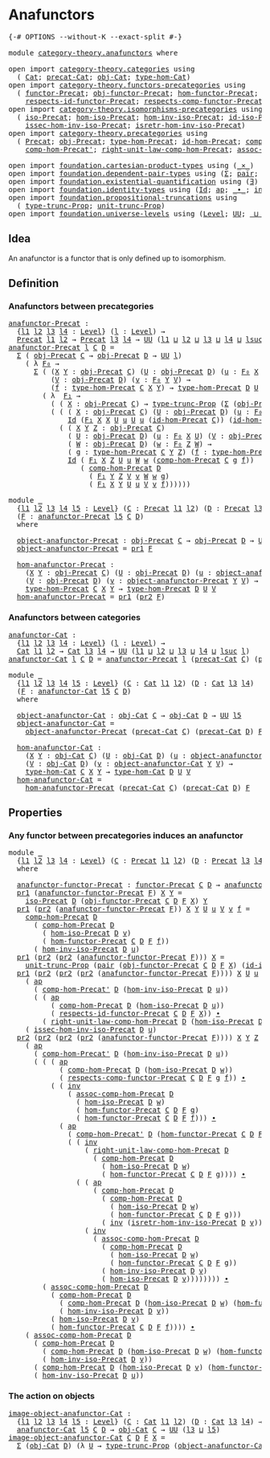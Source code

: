 # Anafunctors

<pre class="Agda"><a id="24" class="Symbol">{-#</a> <a id="28" class="Keyword">OPTIONS</a> <a id="36" class="Pragma">--without-K</a> <a id="48" class="Pragma">--exact-split</a> <a id="62" class="Symbol">#-}</a>

<a id="67" class="Keyword">module</a> <a id="74" href="category-theory.anafunctors.html" class="Module">category-theory.anafunctors</a> <a id="102" class="Keyword">where</a>

<a id="109" class="Keyword">open</a> <a id="114" class="Keyword">import</a> <a id="121" href="category-theory.categories.html" class="Module">category-theory.categories</a> <a id="148" class="Keyword">using</a>
  <a id="156" class="Symbol">(</a> <a id="158" href="category-theory.categories.html#2099" class="Function">Cat</a><a id="161" class="Symbol">;</a> <a id="163" href="category-theory.categories.html#2249" class="Function">precat-Cat</a><a id="173" class="Symbol">;</a> <a id="175" href="category-theory.categories.html#2299" class="Function">obj-Cat</a><a id="182" class="Symbol">;</a> <a id="184" href="category-theory.categories.html#2429" class="Function">type-hom-Cat</a><a id="196" class="Symbol">)</a>
<a id="198" class="Keyword">open</a> <a id="203" class="Keyword">import</a> <a id="210" href="category-theory.functors-precategories.html" class="Module">category-theory.functors-precategories</a> <a id="249" class="Keyword">using</a>
  <a id="257" class="Symbol">(</a> <a id="259" href="category-theory.functors-precategories.html#1046" class="Function">functor-Precat</a><a id="273" class="Symbol">;</a> <a id="275" href="category-theory.functors-precategories.html#1611" class="Function">obj-functor-Precat</a><a id="293" class="Symbol">;</a> <a id="295" href="category-theory.functors-precategories.html#1707" class="Function">hom-functor-Precat</a><a id="313" class="Symbol">;</a>
    <a id="319" href="category-theory.functors-precategories.html#2258" class="Function">respects-id-functor-Precat</a><a id="345" class="Symbol">;</a> <a id="347" href="category-theory.functors-precategories.html#1928" class="Function">respects-comp-functor-Precat</a><a id="375" class="Symbol">)</a>
<a id="377" class="Keyword">open</a> <a id="382" class="Keyword">import</a> <a id="389" href="category-theory.isomorphisms-precategories.html" class="Module">category-theory.isomorphisms-precategories</a> <a id="432" class="Keyword">using</a>
  <a id="440" class="Symbol">(</a> <a id="442" href="category-theory.isomorphisms-precategories.html#3057" class="Function">iso-Precat</a><a id="452" class="Symbol">;</a> <a id="454" href="category-theory.isomorphisms-precategories.html#3165" class="Function">hom-iso-Precat</a><a id="468" class="Symbol">;</a> <a id="470" href="category-theory.isomorphisms-precategories.html#3518" class="Function">hom-inv-iso-Precat</a><a id="488" class="Symbol">;</a> <a id="490" href="category-theory.isomorphisms-precategories.html#4737" class="Function">id-iso-Precat</a><a id="503" class="Symbol">;</a>
    <a id="509" href="category-theory.isomorphisms-precategories.html#3663" class="Function">issec-hom-inv-iso-Precat</a><a id="533" class="Symbol">;</a> <a id="535" href="category-theory.isomorphisms-precategories.html#3904" class="Function">isretr-hom-inv-iso-Precat</a><a id="560" class="Symbol">)</a>
<a id="562" class="Keyword">open</a> <a id="567" class="Keyword">import</a> <a id="574" href="category-theory.precategories.html" class="Module">category-theory.precategories</a> <a id="604" class="Keyword">using</a>
  <a id="612" class="Symbol">(</a> <a id="614" href="category-theory.precategories.html#2242" class="Function">Precat</a><a id="620" class="Symbol">;</a> <a id="622" href="category-theory.precategories.html#2555" class="Function">obj-Precat</a><a id="632" class="Symbol">;</a> <a id="634" href="category-theory.precategories.html#2674" class="Function">type-hom-Precat</a><a id="649" class="Symbol">;</a> <a id="651" href="category-theory.precategories.html#3833" class="Function">id-hom-Precat</a><a id="664" class="Symbol">;</a> <a id="666" href="category-theory.precategories.html#3056" class="Function">comp-hom-Precat</a><a id="681" class="Symbol">;</a>
    <a id="687" href="category-theory.precategories.html#3223" class="Function">comp-hom-Precat&#39;</a><a id="703" class="Symbol">;</a> <a id="705" href="category-theory.precategories.html#4126" class="Function">right-unit-law-comp-hom-Precat</a><a id="735" class="Symbol">;</a> <a id="737" href="category-theory.precategories.html#3381" class="Function">assoc-comp-hom-Precat</a><a id="758" class="Symbol">)</a>

<a id="761" class="Keyword">open</a> <a id="766" class="Keyword">import</a> <a id="773" href="foundation.cartesian-product-types.html" class="Module">foundation.cartesian-product-types</a> <a id="808" class="Keyword">using</a> <a id="814" class="Symbol">(</a><a id="815" href="foundation-core.cartesian-product-types.html#577" class="Function Operator">_×_</a><a id="818" class="Symbol">)</a>
<a id="820" class="Keyword">open</a> <a id="825" class="Keyword">import</a> <a id="832" href="foundation.dependent-pair-types.html" class="Module">foundation.dependent-pair-types</a> <a id="864" class="Keyword">using</a> <a id="870" class="Symbol">(</a><a id="871" href="foundation-core.dependent-pair-types.html#502" class="Record">Σ</a><a id="872" class="Symbol">;</a> <a id="874" href="foundation-core.dependent-pair-types.html#575" class="InductiveConstructor">pair</a><a id="878" class="Symbol">;</a> <a id="880" href="foundation-core.dependent-pair-types.html#592" class="Field">pr1</a><a id="883" class="Symbol">;</a> <a id="885" href="foundation-core.dependent-pair-types.html#604" class="Field">pr2</a><a id="888" class="Symbol">)</a>
<a id="890" class="Keyword">open</a> <a id="895" class="Keyword">import</a> <a id="902" href="foundation.existential-quantification.html" class="Module">foundation.existential-quantification</a> <a id="940" class="Keyword">using</a> <a id="946" class="Symbol">(</a><a id="947" href="foundation.existential-quantification.html#1759" class="Function">∃</a><a id="948" class="Symbol">)</a>
<a id="950" class="Keyword">open</a> <a id="955" class="Keyword">import</a> <a id="962" href="foundation.identity-types.html" class="Module">foundation.identity-types</a> <a id="988" class="Keyword">using</a> <a id="994" class="Symbol">(</a><a id="995" href="foundation-core.identity-types.html#641" class="Datatype">Id</a><a id="997" class="Symbol">;</a> <a id="999" href="foundation-core.identity-types.html#2853" class="Function">ap</a><a id="1001" class="Symbol">;</a> <a id="1003" href="foundation-core.identity-types.html#1239" class="Function Operator">_∙_</a><a id="1006" class="Symbol">;</a> <a id="1008" href="foundation-core.identity-types.html#1552" class="Function">inv</a><a id="1011" class="Symbol">)</a>
<a id="1013" class="Keyword">open</a> <a id="1018" class="Keyword">import</a> <a id="1025" href="foundation.propositional-truncations.html" class="Module">foundation.propositional-truncations</a> <a id="1062" class="Keyword">using</a>
  <a id="1070" class="Symbol">(</a> <a id="1072" href="foundation.propositional-truncations.html#2012" class="Function">type-trunc-Prop</a><a id="1087" class="Symbol">;</a> <a id="1089" href="foundation.propositional-truncations.html#2096" class="Function">unit-trunc-Prop</a><a id="1104" class="Symbol">)</a>
<a id="1106" class="Keyword">open</a> <a id="1111" class="Keyword">import</a> <a id="1118" href="foundation.universe-levels.html" class="Module">foundation.universe-levels</a> <a id="1145" class="Keyword">using</a> <a id="1151" class="Symbol">(</a><a id="1152" href="Agda.Primitive.html#597" class="Postulate">Level</a><a id="1157" class="Symbol">;</a> <a id="1159" href="foundation-core.universe-levels.html#222" class="Primitive">UU</a><a id="1161" class="Symbol">;</a> <a id="1163" href="Agda.Primitive.html#810" class="Primitive Operator">_⊔_</a><a id="1166" class="Symbol">;</a> <a id="1168" href="Agda.Primitive.html#780" class="Primitive">lsuc</a><a id="1172" class="Symbol">)</a>
</pre>
## Idea

An anafunctor is a functor that is only defined up to isomorphism.

## Definition

### Anafunctors between precategories

<pre class="Agda"><a id="anafunctor-Precat"></a><a id="1318" href="category-theory.anafunctors.html#1318" class="Function">anafunctor-Precat</a> <a id="1336" class="Symbol">:</a>
  <a id="1340" class="Symbol">{</a><a id="1341" href="category-theory.anafunctors.html#1341" class="Bound">l1</a> <a id="1344" href="category-theory.anafunctors.html#1344" class="Bound">l2</a> <a id="1347" href="category-theory.anafunctors.html#1347" class="Bound">l3</a> <a id="1350" href="category-theory.anafunctors.html#1350" class="Bound">l4</a> <a id="1353" class="Symbol">:</a> <a id="1355" href="Agda.Primitive.html#597" class="Postulate">Level</a><a id="1360" class="Symbol">}</a> <a id="1362" class="Symbol">(</a><a id="1363" href="category-theory.anafunctors.html#1363" class="Bound">l</a> <a id="1365" class="Symbol">:</a> <a id="1367" href="Agda.Primitive.html#597" class="Postulate">Level</a><a id="1372" class="Symbol">)</a> <a id="1374" class="Symbol">→</a>
  <a id="1378" href="category-theory.precategories.html#2242" class="Function">Precat</a> <a id="1385" href="category-theory.anafunctors.html#1341" class="Bound">l1</a> <a id="1388" href="category-theory.anafunctors.html#1344" class="Bound">l2</a> <a id="1391" class="Symbol">→</a> <a id="1393" href="category-theory.precategories.html#2242" class="Function">Precat</a> <a id="1400" href="category-theory.anafunctors.html#1347" class="Bound">l3</a> <a id="1403" href="category-theory.anafunctors.html#1350" class="Bound">l4</a> <a id="1406" class="Symbol">→</a> <a id="1408" href="foundation-core.universe-levels.html#222" class="Primitive">UU</a> <a id="1411" class="Symbol">(</a><a id="1412" href="category-theory.anafunctors.html#1341" class="Bound">l1</a> <a id="1415" href="Agda.Primitive.html#810" class="Primitive Operator">⊔</a> <a id="1417" href="category-theory.anafunctors.html#1344" class="Bound">l2</a> <a id="1420" href="Agda.Primitive.html#810" class="Primitive Operator">⊔</a> <a id="1422" href="category-theory.anafunctors.html#1347" class="Bound">l3</a> <a id="1425" href="Agda.Primitive.html#810" class="Primitive Operator">⊔</a> <a id="1427" href="category-theory.anafunctors.html#1350" class="Bound">l4</a> <a id="1430" href="Agda.Primitive.html#810" class="Primitive Operator">⊔</a> <a id="1432" href="Agda.Primitive.html#780" class="Primitive">lsuc</a> <a id="1437" href="category-theory.anafunctors.html#1363" class="Bound">l</a><a id="1438" class="Symbol">)</a>
<a id="1440" href="category-theory.anafunctors.html#1318" class="Function">anafunctor-Precat</a> <a id="1458" href="category-theory.anafunctors.html#1458" class="Bound">l</a> <a id="1460" href="category-theory.anafunctors.html#1460" class="Bound">C</a> <a id="1462" href="category-theory.anafunctors.html#1462" class="Bound">D</a> <a id="1464" class="Symbol">=</a>
  <a id="1468" href="foundation-core.dependent-pair-types.html#502" class="Record">Σ</a> <a id="1470" class="Symbol">(</a> <a id="1472" href="category-theory.precategories.html#2555" class="Function">obj-Precat</a> <a id="1483" href="category-theory.anafunctors.html#1460" class="Bound">C</a> <a id="1485" class="Symbol">→</a> <a id="1487" href="category-theory.precategories.html#2555" class="Function">obj-Precat</a> <a id="1498" href="category-theory.anafunctors.html#1462" class="Bound">D</a> <a id="1500" class="Symbol">→</a> <a id="1502" href="foundation-core.universe-levels.html#222" class="Primitive">UU</a> <a id="1505" href="category-theory.anafunctors.html#1458" class="Bound">l</a><a id="1506" class="Symbol">)</a>
    <a id="1512" class="Symbol">(</a> <a id="1514" class="Symbol">λ</a> <a id="1516" href="category-theory.anafunctors.html#1516" class="Bound">F₀</a> <a id="1519" class="Symbol">→</a>
      <a id="1527" href="foundation-core.dependent-pair-types.html#502" class="Record">Σ</a> <a id="1529" class="Symbol">(</a> <a id="1531" class="Symbol">(</a><a id="1532" href="category-theory.anafunctors.html#1532" class="Bound">X</a> <a id="1534" href="category-theory.anafunctors.html#1534" class="Bound">Y</a> <a id="1536" class="Symbol">:</a> <a id="1538" href="category-theory.precategories.html#2555" class="Function">obj-Precat</a> <a id="1549" href="category-theory.anafunctors.html#1460" class="Bound">C</a><a id="1550" class="Symbol">)</a> <a id="1552" class="Symbol">(</a><a id="1553" href="category-theory.anafunctors.html#1553" class="Bound">U</a> <a id="1555" class="Symbol">:</a> <a id="1557" href="category-theory.precategories.html#2555" class="Function">obj-Precat</a> <a id="1568" href="category-theory.anafunctors.html#1462" class="Bound">D</a><a id="1569" class="Symbol">)</a> <a id="1571" class="Symbol">(</a><a id="1572" href="category-theory.anafunctors.html#1572" class="Bound">u</a> <a id="1574" class="Symbol">:</a> <a id="1576" href="category-theory.anafunctors.html#1516" class="Bound">F₀</a> <a id="1579" href="category-theory.anafunctors.html#1532" class="Bound">X</a> <a id="1581" href="category-theory.anafunctors.html#1553" class="Bound">U</a><a id="1582" class="Symbol">)</a> <a id="1584" class="Symbol">→</a>
          <a id="1596" class="Symbol">(</a><a id="1597" href="category-theory.anafunctors.html#1597" class="Bound">V</a> <a id="1599" class="Symbol">:</a> <a id="1601" href="category-theory.precategories.html#2555" class="Function">obj-Precat</a> <a id="1612" href="category-theory.anafunctors.html#1462" class="Bound">D</a><a id="1613" class="Symbol">)</a> <a id="1615" class="Symbol">(</a><a id="1616" href="category-theory.anafunctors.html#1616" class="Bound">v</a> <a id="1618" class="Symbol">:</a> <a id="1620" href="category-theory.anafunctors.html#1516" class="Bound">F₀</a> <a id="1623" href="category-theory.anafunctors.html#1534" class="Bound">Y</a> <a id="1625" href="category-theory.anafunctors.html#1597" class="Bound">V</a><a id="1626" class="Symbol">)</a> <a id="1628" class="Symbol">→</a>
          <a id="1640" class="Symbol">(</a><a id="1641" href="category-theory.anafunctors.html#1641" class="Bound">f</a> <a id="1643" class="Symbol">:</a> <a id="1645" href="category-theory.precategories.html#2674" class="Function">type-hom-Precat</a> <a id="1661" href="category-theory.anafunctors.html#1460" class="Bound">C</a> <a id="1663" href="category-theory.anafunctors.html#1532" class="Bound">X</a> <a id="1665" href="category-theory.anafunctors.html#1534" class="Bound">Y</a><a id="1666" class="Symbol">)</a> <a id="1668" class="Symbol">→</a> <a id="1670" href="category-theory.precategories.html#2674" class="Function">type-hom-Precat</a> <a id="1686" href="category-theory.anafunctors.html#1462" class="Bound">D</a> <a id="1688" href="category-theory.anafunctors.html#1553" class="Bound">U</a> <a id="1690" href="category-theory.anafunctors.html#1597" class="Bound">V</a><a id="1691" class="Symbol">)</a>
        <a id="1701" class="Symbol">(</a> <a id="1703" class="Symbol">λ</a>  <a id="1706" href="category-theory.anafunctors.html#1706" class="Bound">F₁</a> <a id="1709" class="Symbol">→</a>
          <a id="1721" class="Symbol">(</a> <a id="1723" class="Symbol">(</a> <a id="1725" href="category-theory.anafunctors.html#1725" class="Bound">X</a> <a id="1727" class="Symbol">:</a> <a id="1729" href="category-theory.precategories.html#2555" class="Function">obj-Precat</a> <a id="1740" href="category-theory.anafunctors.html#1460" class="Bound">C</a><a id="1741" class="Symbol">)</a> <a id="1743" class="Symbol">→</a> <a id="1745" href="foundation.propositional-truncations.html#2012" class="Function">type-trunc-Prop</a> <a id="1761" class="Symbol">(</a><a id="1762" href="foundation-core.dependent-pair-types.html#502" class="Record">Σ</a> <a id="1764" class="Symbol">(</a><a id="1765" href="category-theory.precategories.html#2555" class="Function">obj-Precat</a> <a id="1776" href="category-theory.anafunctors.html#1462" class="Bound">D</a><a id="1777" class="Symbol">)</a> <a id="1779" class="Symbol">(</a><a id="1780" href="category-theory.anafunctors.html#1516" class="Bound">F₀</a> <a id="1783" href="category-theory.anafunctors.html#1725" class="Bound">X</a><a id="1784" class="Symbol">)))</a> <a id="1788" href="foundation-core.cartesian-product-types.html#577" class="Function Operator">×</a>
          <a id="1800" class="Symbol">(</a> <a id="1802" class="Symbol">(</a> <a id="1804" class="Symbol">(</a> <a id="1806" href="category-theory.anafunctors.html#1806" class="Bound">X</a> <a id="1808" class="Symbol">:</a> <a id="1810" href="category-theory.precategories.html#2555" class="Function">obj-Precat</a> <a id="1821" href="category-theory.anafunctors.html#1460" class="Bound">C</a><a id="1822" class="Symbol">)</a> <a id="1824" class="Symbol">(</a><a id="1825" href="category-theory.anafunctors.html#1825" class="Bound">U</a> <a id="1827" class="Symbol">:</a> <a id="1829" href="category-theory.precategories.html#2555" class="Function">obj-Precat</a> <a id="1840" href="category-theory.anafunctors.html#1462" class="Bound">D</a><a id="1841" class="Symbol">)</a> <a id="1843" class="Symbol">(</a><a id="1844" href="category-theory.anafunctors.html#1844" class="Bound">u</a> <a id="1846" class="Symbol">:</a> <a id="1848" href="category-theory.anafunctors.html#1516" class="Bound">F₀</a> <a id="1851" href="category-theory.anafunctors.html#1806" class="Bound">X</a> <a id="1853" href="category-theory.anafunctors.html#1825" class="Bound">U</a><a id="1854" class="Symbol">)</a> <a id="1856" class="Symbol">→</a>
              <a id="1872" href="foundation-core.identity-types.html#641" class="Datatype">Id</a> <a id="1875" class="Symbol">(</a><a id="1876" href="category-theory.anafunctors.html#1706" class="Bound">F₁</a> <a id="1879" href="category-theory.anafunctors.html#1806" class="Bound">X</a> <a id="1881" href="category-theory.anafunctors.html#1806" class="Bound">X</a> <a id="1883" href="category-theory.anafunctors.html#1825" class="Bound">U</a> <a id="1885" href="category-theory.anafunctors.html#1844" class="Bound">u</a> <a id="1887" href="category-theory.anafunctors.html#1825" class="Bound">U</a> <a id="1889" href="category-theory.anafunctors.html#1844" class="Bound">u</a> <a id="1891" class="Symbol">(</a><a id="1892" href="category-theory.precategories.html#3833" class="Function">id-hom-Precat</a> <a id="1906" href="category-theory.anafunctors.html#1460" class="Bound">C</a><a id="1907" class="Symbol">))</a> <a id="1910" class="Symbol">(</a><a id="1911" href="category-theory.precategories.html#3833" class="Function">id-hom-Precat</a> <a id="1925" href="category-theory.anafunctors.html#1462" class="Bound">D</a><a id="1926" class="Symbol">))</a> <a id="1929" href="foundation-core.cartesian-product-types.html#577" class="Function Operator">×</a>
            <a id="1943" class="Symbol">(</a> <a id="1945" class="Symbol">(</a> <a id="1947" href="category-theory.anafunctors.html#1947" class="Bound">X</a> <a id="1949" href="category-theory.anafunctors.html#1949" class="Bound">Y</a> <a id="1951" href="category-theory.anafunctors.html#1951" class="Bound">Z</a> <a id="1953" class="Symbol">:</a> <a id="1955" href="category-theory.precategories.html#2555" class="Function">obj-Precat</a> <a id="1966" href="category-theory.anafunctors.html#1460" class="Bound">C</a><a id="1967" class="Symbol">)</a>
              <a id="1983" class="Symbol">(</a> <a id="1985" href="category-theory.anafunctors.html#1985" class="Bound">U</a> <a id="1987" class="Symbol">:</a> <a id="1989" href="category-theory.precategories.html#2555" class="Function">obj-Precat</a> <a id="2000" href="category-theory.anafunctors.html#1462" class="Bound">D</a><a id="2001" class="Symbol">)</a> <a id="2003" class="Symbol">(</a><a id="2004" href="category-theory.anafunctors.html#2004" class="Bound">u</a> <a id="2006" class="Symbol">:</a> <a id="2008" href="category-theory.anafunctors.html#1516" class="Bound">F₀</a> <a id="2011" href="category-theory.anafunctors.html#1947" class="Bound">X</a> <a id="2013" href="category-theory.anafunctors.html#1985" class="Bound">U</a><a id="2014" class="Symbol">)</a> <a id="2016" class="Symbol">(</a><a id="2017" href="category-theory.anafunctors.html#2017" class="Bound">V</a> <a id="2019" class="Symbol">:</a> <a id="2021" href="category-theory.precategories.html#2555" class="Function">obj-Precat</a> <a id="2032" href="category-theory.anafunctors.html#1462" class="Bound">D</a><a id="2033" class="Symbol">)</a> <a id="2035" class="Symbol">(</a><a id="2036" href="category-theory.anafunctors.html#2036" class="Bound">v</a> <a id="2038" class="Symbol">:</a> <a id="2040" href="category-theory.anafunctors.html#1516" class="Bound">F₀</a> <a id="2043" href="category-theory.anafunctors.html#1949" class="Bound">Y</a> <a id="2045" href="category-theory.anafunctors.html#2017" class="Bound">V</a><a id="2046" class="Symbol">)</a>
              <a id="2062" class="Symbol">(</a> <a id="2064" href="category-theory.anafunctors.html#2064" class="Bound">W</a> <a id="2066" class="Symbol">:</a> <a id="2068" href="category-theory.precategories.html#2555" class="Function">obj-Precat</a> <a id="2079" href="category-theory.anafunctors.html#1462" class="Bound">D</a><a id="2080" class="Symbol">)</a> <a id="2082" class="Symbol">(</a><a id="2083" href="category-theory.anafunctors.html#2083" class="Bound">w</a> <a id="2085" class="Symbol">:</a> <a id="2087" href="category-theory.anafunctors.html#1516" class="Bound">F₀</a> <a id="2090" href="category-theory.anafunctors.html#1951" class="Bound">Z</a> <a id="2092" href="category-theory.anafunctors.html#2064" class="Bound">W</a><a id="2093" class="Symbol">)</a> <a id="2095" class="Symbol">→</a>
              <a id="2111" class="Symbol">(</a> <a id="2113" href="category-theory.anafunctors.html#2113" class="Bound">g</a> <a id="2115" class="Symbol">:</a> <a id="2117" href="category-theory.precategories.html#2674" class="Function">type-hom-Precat</a> <a id="2133" href="category-theory.anafunctors.html#1460" class="Bound">C</a> <a id="2135" href="category-theory.anafunctors.html#1949" class="Bound">Y</a> <a id="2137" href="category-theory.anafunctors.html#1951" class="Bound">Z</a><a id="2138" class="Symbol">)</a> <a id="2140" class="Symbol">(</a><a id="2141" href="category-theory.anafunctors.html#2141" class="Bound">f</a> <a id="2143" class="Symbol">:</a> <a id="2145" href="category-theory.precategories.html#2674" class="Function">type-hom-Precat</a> <a id="2161" href="category-theory.anafunctors.html#1460" class="Bound">C</a> <a id="2163" href="category-theory.anafunctors.html#1947" class="Bound">X</a> <a id="2165" href="category-theory.anafunctors.html#1949" class="Bound">Y</a><a id="2166" class="Symbol">)</a> <a id="2168" class="Symbol">→</a>
              <a id="2184" href="foundation-core.identity-types.html#641" class="Datatype">Id</a> <a id="2187" class="Symbol">(</a> <a id="2189" href="category-theory.anafunctors.html#1706" class="Bound">F₁</a> <a id="2192" href="category-theory.anafunctors.html#1947" class="Bound">X</a> <a id="2194" href="category-theory.anafunctors.html#1951" class="Bound">Z</a> <a id="2196" href="category-theory.anafunctors.html#1985" class="Bound">U</a> <a id="2198" href="category-theory.anafunctors.html#2004" class="Bound">u</a> <a id="2200" href="category-theory.anafunctors.html#2064" class="Bound">W</a> <a id="2202" href="category-theory.anafunctors.html#2083" class="Bound">w</a> <a id="2204" class="Symbol">(</a><a id="2205" href="category-theory.precategories.html#3056" class="Function">comp-hom-Precat</a> <a id="2221" href="category-theory.anafunctors.html#1460" class="Bound">C</a> <a id="2223" href="category-theory.anafunctors.html#2113" class="Bound">g</a> <a id="2225" href="category-theory.anafunctors.html#2141" class="Bound">f</a><a id="2226" class="Symbol">))</a>
                 <a id="2246" class="Symbol">(</a> <a id="2248" href="category-theory.precategories.html#3056" class="Function">comp-hom-Precat</a> <a id="2264" href="category-theory.anafunctors.html#1462" class="Bound">D</a>
                   <a id="2285" class="Symbol">(</a> <a id="2287" href="category-theory.anafunctors.html#1706" class="Bound">F₁</a> <a id="2290" href="category-theory.anafunctors.html#1949" class="Bound">Y</a> <a id="2292" href="category-theory.anafunctors.html#1951" class="Bound">Z</a> <a id="2294" href="category-theory.anafunctors.html#2017" class="Bound">V</a> <a id="2296" href="category-theory.anafunctors.html#2036" class="Bound">v</a> <a id="2298" href="category-theory.anafunctors.html#2064" class="Bound">W</a> <a id="2300" href="category-theory.anafunctors.html#2083" class="Bound">w</a> <a id="2302" href="category-theory.anafunctors.html#2113" class="Bound">g</a><a id="2303" class="Symbol">)</a>
                   <a id="2324" class="Symbol">(</a> <a id="2326" href="category-theory.anafunctors.html#1706" class="Bound">F₁</a> <a id="2329" href="category-theory.anafunctors.html#1947" class="Bound">X</a> <a id="2331" href="category-theory.anafunctors.html#1949" class="Bound">Y</a> <a id="2333" href="category-theory.anafunctors.html#1985" class="Bound">U</a> <a id="2335" href="category-theory.anafunctors.html#2004" class="Bound">u</a> <a id="2337" href="category-theory.anafunctors.html#2017" class="Bound">V</a> <a id="2339" href="category-theory.anafunctors.html#2036" class="Bound">v</a> <a id="2341" href="category-theory.anafunctors.html#2141" class="Bound">f</a><a id="2342" class="Symbol">))))))</a>

<a id="2350" class="Keyword">module</a> <a id="2357" href="category-theory.anafunctors.html#2357" class="Module">_</a>
  <a id="2361" class="Symbol">{</a><a id="2362" href="category-theory.anafunctors.html#2362" class="Bound">l1</a> <a id="2365" href="category-theory.anafunctors.html#2365" class="Bound">l2</a> <a id="2368" href="category-theory.anafunctors.html#2368" class="Bound">l3</a> <a id="2371" href="category-theory.anafunctors.html#2371" class="Bound">l4</a> <a id="2374" href="category-theory.anafunctors.html#2374" class="Bound">l5</a> <a id="2377" class="Symbol">:</a> <a id="2379" href="Agda.Primitive.html#597" class="Postulate">Level</a><a id="2384" class="Symbol">}</a> <a id="2386" class="Symbol">(</a><a id="2387" href="category-theory.anafunctors.html#2387" class="Bound">C</a> <a id="2389" class="Symbol">:</a> <a id="2391" href="category-theory.precategories.html#2242" class="Function">Precat</a> <a id="2398" href="category-theory.anafunctors.html#2362" class="Bound">l1</a> <a id="2401" href="category-theory.anafunctors.html#2365" class="Bound">l2</a><a id="2403" class="Symbol">)</a> <a id="2405" class="Symbol">(</a><a id="2406" href="category-theory.anafunctors.html#2406" class="Bound">D</a> <a id="2408" class="Symbol">:</a> <a id="2410" href="category-theory.precategories.html#2242" class="Function">Precat</a> <a id="2417" href="category-theory.anafunctors.html#2368" class="Bound">l3</a> <a id="2420" href="category-theory.anafunctors.html#2371" class="Bound">l4</a><a id="2422" class="Symbol">)</a>
  <a id="2426" class="Symbol">(</a><a id="2427" href="category-theory.anafunctors.html#2427" class="Bound">F</a> <a id="2429" class="Symbol">:</a> <a id="2431" href="category-theory.anafunctors.html#1318" class="Function">anafunctor-Precat</a> <a id="2449" href="category-theory.anafunctors.html#2374" class="Bound">l5</a> <a id="2452" href="category-theory.anafunctors.html#2387" class="Bound">C</a> <a id="2454" href="category-theory.anafunctors.html#2406" class="Bound">D</a><a id="2455" class="Symbol">)</a>
  <a id="2459" class="Keyword">where</a>
  
  <a id="2470" href="category-theory.anafunctors.html#2470" class="Function">object-anafunctor-Precat</a> <a id="2495" class="Symbol">:</a> <a id="2497" href="category-theory.precategories.html#2555" class="Function">obj-Precat</a> <a id="2508" href="category-theory.anafunctors.html#2387" class="Bound">C</a> <a id="2510" class="Symbol">→</a> <a id="2512" href="category-theory.precategories.html#2555" class="Function">obj-Precat</a> <a id="2523" href="category-theory.anafunctors.html#2406" class="Bound">D</a> <a id="2525" class="Symbol">→</a> <a id="2527" href="foundation-core.universe-levels.html#222" class="Primitive">UU</a> <a id="2530" href="category-theory.anafunctors.html#2374" class="Bound">l5</a>
  <a id="2535" href="category-theory.anafunctors.html#2470" class="Function">object-anafunctor-Precat</a> <a id="2560" class="Symbol">=</a> <a id="2562" href="foundation-core.dependent-pair-types.html#592" class="Field">pr1</a> <a id="2566" href="category-theory.anafunctors.html#2427" class="Bound">F</a>

  <a id="2571" href="category-theory.anafunctors.html#2571" class="Function">hom-anafunctor-Precat</a> <a id="2593" class="Symbol">:</a>
    <a id="2599" class="Symbol">(</a><a id="2600" href="category-theory.anafunctors.html#2600" class="Bound">X</a> <a id="2602" href="category-theory.anafunctors.html#2602" class="Bound">Y</a> <a id="2604" class="Symbol">:</a> <a id="2606" href="category-theory.precategories.html#2555" class="Function">obj-Precat</a> <a id="2617" href="category-theory.anafunctors.html#2387" class="Bound">C</a><a id="2618" class="Symbol">)</a> <a id="2620" class="Symbol">(</a><a id="2621" href="category-theory.anafunctors.html#2621" class="Bound">U</a> <a id="2623" class="Symbol">:</a> <a id="2625" href="category-theory.precategories.html#2555" class="Function">obj-Precat</a> <a id="2636" href="category-theory.anafunctors.html#2406" class="Bound">D</a><a id="2637" class="Symbol">)</a> <a id="2639" class="Symbol">(</a><a id="2640" href="category-theory.anafunctors.html#2640" class="Bound">u</a> <a id="2642" class="Symbol">:</a> <a id="2644" href="category-theory.anafunctors.html#2470" class="Function">object-anafunctor-Precat</a> <a id="2669" href="category-theory.anafunctors.html#2600" class="Bound">X</a> <a id="2671" href="category-theory.anafunctors.html#2621" class="Bound">U</a><a id="2672" class="Symbol">)</a>
    <a id="2678" class="Symbol">(</a><a id="2679" href="category-theory.anafunctors.html#2679" class="Bound">V</a> <a id="2681" class="Symbol">:</a> <a id="2683" href="category-theory.precategories.html#2555" class="Function">obj-Precat</a> <a id="2694" href="category-theory.anafunctors.html#2406" class="Bound">D</a><a id="2695" class="Symbol">)</a> <a id="2697" class="Symbol">(</a><a id="2698" href="category-theory.anafunctors.html#2698" class="Bound">v</a> <a id="2700" class="Symbol">:</a> <a id="2702" href="category-theory.anafunctors.html#2470" class="Function">object-anafunctor-Precat</a> <a id="2727" href="category-theory.anafunctors.html#2602" class="Bound">Y</a> <a id="2729" href="category-theory.anafunctors.html#2679" class="Bound">V</a><a id="2730" class="Symbol">)</a> <a id="2732" class="Symbol">→</a>
    <a id="2738" href="category-theory.precategories.html#2674" class="Function">type-hom-Precat</a> <a id="2754" href="category-theory.anafunctors.html#2387" class="Bound">C</a> <a id="2756" href="category-theory.anafunctors.html#2600" class="Bound">X</a> <a id="2758" href="category-theory.anafunctors.html#2602" class="Bound">Y</a> <a id="2760" class="Symbol">→</a> <a id="2762" href="category-theory.precategories.html#2674" class="Function">type-hom-Precat</a> <a id="2778" href="category-theory.anafunctors.html#2406" class="Bound">D</a> <a id="2780" href="category-theory.anafunctors.html#2621" class="Bound">U</a> <a id="2782" href="category-theory.anafunctors.html#2679" class="Bound">V</a>
  <a id="2786" href="category-theory.anafunctors.html#2571" class="Function">hom-anafunctor-Precat</a> <a id="2808" class="Symbol">=</a> <a id="2810" href="foundation-core.dependent-pair-types.html#592" class="Field">pr1</a> <a id="2814" class="Symbol">(</a><a id="2815" href="foundation-core.dependent-pair-types.html#604" class="Field">pr2</a> <a id="2819" href="category-theory.anafunctors.html#2427" class="Bound">F</a><a id="2820" class="Symbol">)</a>
</pre>
### Anafunctors between categories

<pre class="Agda"><a id="anafunctor-Cat"></a><a id="2871" href="category-theory.anafunctors.html#2871" class="Function">anafunctor-Cat</a> <a id="2886" class="Symbol">:</a>
  <a id="2890" class="Symbol">{</a><a id="2891" href="category-theory.anafunctors.html#2891" class="Bound">l1</a> <a id="2894" href="category-theory.anafunctors.html#2894" class="Bound">l2</a> <a id="2897" href="category-theory.anafunctors.html#2897" class="Bound">l3</a> <a id="2900" href="category-theory.anafunctors.html#2900" class="Bound">l4</a> <a id="2903" class="Symbol">:</a> <a id="2905" href="Agda.Primitive.html#597" class="Postulate">Level</a><a id="2910" class="Symbol">}</a> <a id="2912" class="Symbol">(</a><a id="2913" href="category-theory.anafunctors.html#2913" class="Bound">l</a> <a id="2915" class="Symbol">:</a> <a id="2917" href="Agda.Primitive.html#597" class="Postulate">Level</a><a id="2922" class="Symbol">)</a> <a id="2924" class="Symbol">→</a>
  <a id="2928" href="category-theory.categories.html#2099" class="Function">Cat</a> <a id="2932" href="category-theory.anafunctors.html#2891" class="Bound">l1</a> <a id="2935" href="category-theory.anafunctors.html#2894" class="Bound">l2</a> <a id="2938" class="Symbol">→</a> <a id="2940" href="category-theory.categories.html#2099" class="Function">Cat</a> <a id="2944" href="category-theory.anafunctors.html#2897" class="Bound">l3</a> <a id="2947" href="category-theory.anafunctors.html#2900" class="Bound">l4</a> <a id="2950" class="Symbol">→</a> <a id="2952" href="foundation-core.universe-levels.html#222" class="Primitive">UU</a> <a id="2955" class="Symbol">(</a><a id="2956" href="category-theory.anafunctors.html#2891" class="Bound">l1</a> <a id="2959" href="Agda.Primitive.html#810" class="Primitive Operator">⊔</a> <a id="2961" href="category-theory.anafunctors.html#2894" class="Bound">l2</a> <a id="2964" href="Agda.Primitive.html#810" class="Primitive Operator">⊔</a> <a id="2966" href="category-theory.anafunctors.html#2897" class="Bound">l3</a> <a id="2969" href="Agda.Primitive.html#810" class="Primitive Operator">⊔</a> <a id="2971" href="category-theory.anafunctors.html#2900" class="Bound">l4</a> <a id="2974" href="Agda.Primitive.html#810" class="Primitive Operator">⊔</a> <a id="2976" href="Agda.Primitive.html#780" class="Primitive">lsuc</a> <a id="2981" href="category-theory.anafunctors.html#2913" class="Bound">l</a><a id="2982" class="Symbol">)</a>
<a id="2984" href="category-theory.anafunctors.html#2871" class="Function">anafunctor-Cat</a> <a id="2999" href="category-theory.anafunctors.html#2999" class="Bound">l</a> <a id="3001" href="category-theory.anafunctors.html#3001" class="Bound">C</a> <a id="3003" href="category-theory.anafunctors.html#3003" class="Bound">D</a> <a id="3005" class="Symbol">=</a> <a id="3007" href="category-theory.anafunctors.html#1318" class="Function">anafunctor-Precat</a> <a id="3025" href="category-theory.anafunctors.html#2999" class="Bound">l</a> <a id="3027" class="Symbol">(</a><a id="3028" href="category-theory.categories.html#2249" class="Function">precat-Cat</a> <a id="3039" href="category-theory.anafunctors.html#3001" class="Bound">C</a><a id="3040" class="Symbol">)</a> <a id="3042" class="Symbol">(</a><a id="3043" href="category-theory.categories.html#2249" class="Function">precat-Cat</a> <a id="3054" href="category-theory.anafunctors.html#3003" class="Bound">D</a><a id="3055" class="Symbol">)</a>

<a id="3058" class="Keyword">module</a> <a id="3065" href="category-theory.anafunctors.html#3065" class="Module">_</a>
  <a id="3069" class="Symbol">{</a><a id="3070" href="category-theory.anafunctors.html#3070" class="Bound">l1</a> <a id="3073" href="category-theory.anafunctors.html#3073" class="Bound">l2</a> <a id="3076" href="category-theory.anafunctors.html#3076" class="Bound">l3</a> <a id="3079" href="category-theory.anafunctors.html#3079" class="Bound">l4</a> <a id="3082" href="category-theory.anafunctors.html#3082" class="Bound">l5</a> <a id="3085" class="Symbol">:</a> <a id="3087" href="Agda.Primitive.html#597" class="Postulate">Level</a><a id="3092" class="Symbol">}</a> <a id="3094" class="Symbol">(</a><a id="3095" href="category-theory.anafunctors.html#3095" class="Bound">C</a> <a id="3097" class="Symbol">:</a> <a id="3099" href="category-theory.categories.html#2099" class="Function">Cat</a> <a id="3103" href="category-theory.anafunctors.html#3070" class="Bound">l1</a> <a id="3106" href="category-theory.anafunctors.html#3073" class="Bound">l2</a><a id="3108" class="Symbol">)</a> <a id="3110" class="Symbol">(</a><a id="3111" href="category-theory.anafunctors.html#3111" class="Bound">D</a> <a id="3113" class="Symbol">:</a> <a id="3115" href="category-theory.categories.html#2099" class="Function">Cat</a> <a id="3119" href="category-theory.anafunctors.html#3076" class="Bound">l3</a> <a id="3122" href="category-theory.anafunctors.html#3079" class="Bound">l4</a><a id="3124" class="Symbol">)</a>
  <a id="3128" class="Symbol">(</a><a id="3129" href="category-theory.anafunctors.html#3129" class="Bound">F</a> <a id="3131" class="Symbol">:</a> <a id="3133" href="category-theory.anafunctors.html#2871" class="Function">anafunctor-Cat</a> <a id="3148" href="category-theory.anafunctors.html#3082" class="Bound">l5</a> <a id="3151" href="category-theory.anafunctors.html#3095" class="Bound">C</a> <a id="3153" href="category-theory.anafunctors.html#3111" class="Bound">D</a><a id="3154" class="Symbol">)</a>
  <a id="3158" class="Keyword">where</a>
  
  <a id="3169" href="category-theory.anafunctors.html#3169" class="Function">object-anafunctor-Cat</a> <a id="3191" class="Symbol">:</a> <a id="3193" href="category-theory.categories.html#2299" class="Function">obj-Cat</a> <a id="3201" href="category-theory.anafunctors.html#3095" class="Bound">C</a> <a id="3203" class="Symbol">→</a> <a id="3205" href="category-theory.categories.html#2299" class="Function">obj-Cat</a> <a id="3213" href="category-theory.anafunctors.html#3111" class="Bound">D</a> <a id="3215" class="Symbol">→</a> <a id="3217" href="foundation-core.universe-levels.html#222" class="Primitive">UU</a> <a id="3220" href="category-theory.anafunctors.html#3082" class="Bound">l5</a>
  <a id="3225" href="category-theory.anafunctors.html#3169" class="Function">object-anafunctor-Cat</a> <a id="3247" class="Symbol">=</a>
    <a id="3253" href="category-theory.anafunctors.html#2470" class="Function">object-anafunctor-Precat</a> <a id="3278" class="Symbol">(</a><a id="3279" href="category-theory.categories.html#2249" class="Function">precat-Cat</a> <a id="3290" href="category-theory.anafunctors.html#3095" class="Bound">C</a><a id="3291" class="Symbol">)</a> <a id="3293" class="Symbol">(</a><a id="3294" href="category-theory.categories.html#2249" class="Function">precat-Cat</a> <a id="3305" href="category-theory.anafunctors.html#3111" class="Bound">D</a><a id="3306" class="Symbol">)</a> <a id="3308" href="category-theory.anafunctors.html#3129" class="Bound">F</a>

  <a id="3313" href="category-theory.anafunctors.html#3313" class="Function">hom-anafunctor-Cat</a> <a id="3332" class="Symbol">:</a>
    <a id="3338" class="Symbol">(</a><a id="3339" href="category-theory.anafunctors.html#3339" class="Bound">X</a> <a id="3341" href="category-theory.anafunctors.html#3341" class="Bound">Y</a> <a id="3343" class="Symbol">:</a> <a id="3345" href="category-theory.categories.html#2299" class="Function">obj-Cat</a> <a id="3353" href="category-theory.anafunctors.html#3095" class="Bound">C</a><a id="3354" class="Symbol">)</a> <a id="3356" class="Symbol">(</a><a id="3357" href="category-theory.anafunctors.html#3357" class="Bound">U</a> <a id="3359" class="Symbol">:</a> <a id="3361" href="category-theory.categories.html#2299" class="Function">obj-Cat</a> <a id="3369" href="category-theory.anafunctors.html#3111" class="Bound">D</a><a id="3370" class="Symbol">)</a> <a id="3372" class="Symbol">(</a><a id="3373" href="category-theory.anafunctors.html#3373" class="Bound">u</a> <a id="3375" class="Symbol">:</a> <a id="3377" href="category-theory.anafunctors.html#3169" class="Function">object-anafunctor-Cat</a> <a id="3399" href="category-theory.anafunctors.html#3339" class="Bound">X</a> <a id="3401" href="category-theory.anafunctors.html#3357" class="Bound">U</a><a id="3402" class="Symbol">)</a>
    <a id="3408" class="Symbol">(</a><a id="3409" href="category-theory.anafunctors.html#3409" class="Bound">V</a> <a id="3411" class="Symbol">:</a> <a id="3413" href="category-theory.categories.html#2299" class="Function">obj-Cat</a> <a id="3421" href="category-theory.anafunctors.html#3111" class="Bound">D</a><a id="3422" class="Symbol">)</a> <a id="3424" class="Symbol">(</a><a id="3425" href="category-theory.anafunctors.html#3425" class="Bound">v</a> <a id="3427" class="Symbol">:</a> <a id="3429" href="category-theory.anafunctors.html#3169" class="Function">object-anafunctor-Cat</a> <a id="3451" href="category-theory.anafunctors.html#3341" class="Bound">Y</a> <a id="3453" href="category-theory.anafunctors.html#3409" class="Bound">V</a><a id="3454" class="Symbol">)</a> <a id="3456" class="Symbol">→</a>
    <a id="3462" href="category-theory.categories.html#2429" class="Function">type-hom-Cat</a> <a id="3475" href="category-theory.anafunctors.html#3095" class="Bound">C</a> <a id="3477" href="category-theory.anafunctors.html#3339" class="Bound">X</a> <a id="3479" href="category-theory.anafunctors.html#3341" class="Bound">Y</a> <a id="3481" class="Symbol">→</a> <a id="3483" href="category-theory.categories.html#2429" class="Function">type-hom-Cat</a> <a id="3496" href="category-theory.anafunctors.html#3111" class="Bound">D</a> <a id="3498" href="category-theory.anafunctors.html#3357" class="Bound">U</a> <a id="3500" href="category-theory.anafunctors.html#3409" class="Bound">V</a>
  <a id="3504" href="category-theory.anafunctors.html#3313" class="Function">hom-anafunctor-Cat</a> <a id="3523" class="Symbol">=</a>
    <a id="3529" href="category-theory.anafunctors.html#2571" class="Function">hom-anafunctor-Precat</a> <a id="3551" class="Symbol">(</a><a id="3552" href="category-theory.categories.html#2249" class="Function">precat-Cat</a> <a id="3563" href="category-theory.anafunctors.html#3095" class="Bound">C</a><a id="3564" class="Symbol">)</a> <a id="3566" class="Symbol">(</a><a id="3567" href="category-theory.categories.html#2249" class="Function">precat-Cat</a> <a id="3578" href="category-theory.anafunctors.html#3111" class="Bound">D</a><a id="3579" class="Symbol">)</a> <a id="3581" href="category-theory.anafunctors.html#3129" class="Bound">F</a>
</pre>
## Properties

### Any functor between precategories induces an anafunctor

<pre class="Agda"><a id="3672" class="Keyword">module</a> <a id="3679" href="category-theory.anafunctors.html#3679" class="Module">_</a>
  <a id="3683" class="Symbol">{</a><a id="3684" href="category-theory.anafunctors.html#3684" class="Bound">l1</a> <a id="3687" href="category-theory.anafunctors.html#3687" class="Bound">l2</a> <a id="3690" href="category-theory.anafunctors.html#3690" class="Bound">l3</a> <a id="3693" href="category-theory.anafunctors.html#3693" class="Bound">l4</a> <a id="3696" class="Symbol">:</a> <a id="3698" href="Agda.Primitive.html#597" class="Postulate">Level</a><a id="3703" class="Symbol">}</a> <a id="3705" class="Symbol">(</a><a id="3706" href="category-theory.anafunctors.html#3706" class="Bound">C</a> <a id="3708" class="Symbol">:</a> <a id="3710" href="category-theory.precategories.html#2242" class="Function">Precat</a> <a id="3717" href="category-theory.anafunctors.html#3684" class="Bound">l1</a> <a id="3720" href="category-theory.anafunctors.html#3687" class="Bound">l2</a><a id="3722" class="Symbol">)</a> <a id="3724" class="Symbol">(</a><a id="3725" href="category-theory.anafunctors.html#3725" class="Bound">D</a> <a id="3727" class="Symbol">:</a> <a id="3729" href="category-theory.precategories.html#2242" class="Function">Precat</a> <a id="3736" href="category-theory.anafunctors.html#3690" class="Bound">l3</a> <a id="3739" href="category-theory.anafunctors.html#3693" class="Bound">l4</a><a id="3741" class="Symbol">)</a>
  <a id="3745" class="Keyword">where</a>
  
  <a id="3756" href="category-theory.anafunctors.html#3756" class="Function">anafunctor-functor-Precat</a> <a id="3782" class="Symbol">:</a> <a id="3784" href="category-theory.functors-precategories.html#1046" class="Function">functor-Precat</a> <a id="3799" href="category-theory.anafunctors.html#3706" class="Bound">C</a> <a id="3801" href="category-theory.anafunctors.html#3725" class="Bound">D</a> <a id="3803" class="Symbol">→</a> <a id="3805" href="category-theory.anafunctors.html#1318" class="Function">anafunctor-Precat</a> <a id="3823" href="category-theory.anafunctors.html#3693" class="Bound">l4</a> <a id="3826" href="category-theory.anafunctors.html#3706" class="Bound">C</a> <a id="3828" href="category-theory.anafunctors.html#3725" class="Bound">D</a>
  <a id="3832" href="foundation-core.dependent-pair-types.html#592" class="Field">pr1</a> <a id="3836" class="Symbol">(</a><a id="3837" href="category-theory.anafunctors.html#3756" class="Function">anafunctor-functor-Precat</a> <a id="3863" href="category-theory.anafunctors.html#3863" class="Bound">F</a><a id="3864" class="Symbol">)</a> <a id="3866" href="category-theory.anafunctors.html#3866" class="Bound">X</a> <a id="3868" href="category-theory.anafunctors.html#3868" class="Bound">Y</a> <a id="3870" class="Symbol">=</a>
    <a id="3876" href="category-theory.isomorphisms-precategories.html#3057" class="Function">iso-Precat</a> <a id="3887" href="category-theory.anafunctors.html#3725" class="Bound">D</a> <a id="3889" class="Symbol">(</a><a id="3890" href="category-theory.functors-precategories.html#1611" class="Function">obj-functor-Precat</a> <a id="3909" href="category-theory.anafunctors.html#3706" class="Bound">C</a> <a id="3911" href="category-theory.anafunctors.html#3725" class="Bound">D</a> <a id="3913" href="category-theory.anafunctors.html#3863" class="Bound">F</a> <a id="3915" href="category-theory.anafunctors.html#3866" class="Bound">X</a><a id="3916" class="Symbol">)</a> <a id="3918" href="category-theory.anafunctors.html#3868" class="Bound">Y</a>
  <a id="3922" href="foundation-core.dependent-pair-types.html#592" class="Field">pr1</a> <a id="3926" class="Symbol">(</a><a id="3927" href="foundation-core.dependent-pair-types.html#604" class="Field">pr2</a> <a id="3931" class="Symbol">(</a><a id="3932" href="category-theory.anafunctors.html#3756" class="Function">anafunctor-functor-Precat</a> <a id="3958" href="category-theory.anafunctors.html#3958" class="Bound">F</a><a id="3959" class="Symbol">))</a> <a id="3962" href="category-theory.anafunctors.html#3962" class="Bound">X</a> <a id="3964" href="category-theory.anafunctors.html#3964" class="Bound">Y</a> <a id="3966" href="category-theory.anafunctors.html#3966" class="Bound">U</a> <a id="3968" href="category-theory.anafunctors.html#3968" class="Bound">u</a> <a id="3970" href="category-theory.anafunctors.html#3970" class="Bound">V</a> <a id="3972" href="category-theory.anafunctors.html#3972" class="Bound">v</a> <a id="3974" href="category-theory.anafunctors.html#3974" class="Bound">f</a> <a id="3976" class="Symbol">=</a>
    <a id="3982" href="category-theory.precategories.html#3056" class="Function">comp-hom-Precat</a> <a id="3998" href="category-theory.anafunctors.html#3725" class="Bound">D</a>
      <a id="4006" class="Symbol">(</a> <a id="4008" href="category-theory.precategories.html#3056" class="Function">comp-hom-Precat</a> <a id="4024" href="category-theory.anafunctors.html#3725" class="Bound">D</a>
        <a id="4034" class="Symbol">(</a> <a id="4036" href="category-theory.isomorphisms-precategories.html#3165" class="Function">hom-iso-Precat</a> <a id="4051" href="category-theory.anafunctors.html#3725" class="Bound">D</a> <a id="4053" href="category-theory.anafunctors.html#3972" class="Bound">v</a><a id="4054" class="Symbol">)</a>
        <a id="4064" class="Symbol">(</a> <a id="4066" href="category-theory.functors-precategories.html#1707" class="Function">hom-functor-Precat</a> <a id="4085" href="category-theory.anafunctors.html#3706" class="Bound">C</a> <a id="4087" href="category-theory.anafunctors.html#3725" class="Bound">D</a> <a id="4089" href="category-theory.anafunctors.html#3958" class="Bound">F</a> <a id="4091" href="category-theory.anafunctors.html#3974" class="Bound">f</a><a id="4092" class="Symbol">))</a>
      <a id="4101" class="Symbol">(</a> <a id="4103" href="category-theory.isomorphisms-precategories.html#3518" class="Function">hom-inv-iso-Precat</a> <a id="4122" href="category-theory.anafunctors.html#3725" class="Bound">D</a> <a id="4124" href="category-theory.anafunctors.html#3968" class="Bound">u</a><a id="4125" class="Symbol">)</a>
  <a id="4129" href="foundation-core.dependent-pair-types.html#592" class="Field">pr1</a> <a id="4133" class="Symbol">(</a><a id="4134" href="foundation-core.dependent-pair-types.html#604" class="Field">pr2</a> <a id="4138" class="Symbol">(</a><a id="4139" href="foundation-core.dependent-pair-types.html#604" class="Field">pr2</a> <a id="4143" class="Symbol">(</a><a id="4144" href="category-theory.anafunctors.html#3756" class="Function">anafunctor-functor-Precat</a> <a id="4170" href="category-theory.anafunctors.html#4170" class="Bound">F</a><a id="4171" class="Symbol">)))</a> <a id="4175" href="category-theory.anafunctors.html#4175" class="Bound">X</a> <a id="4177" class="Symbol">=</a>
    <a id="4183" href="foundation.propositional-truncations.html#2096" class="Function">unit-trunc-Prop</a> <a id="4199" class="Symbol">(</a><a id="4200" href="foundation-core.dependent-pair-types.html#575" class="InductiveConstructor">pair</a> <a id="4205" class="Symbol">(</a><a id="4206" href="category-theory.functors-precategories.html#1611" class="Function">obj-functor-Precat</a> <a id="4225" href="category-theory.anafunctors.html#3706" class="Bound">C</a> <a id="4227" href="category-theory.anafunctors.html#3725" class="Bound">D</a> <a id="4229" href="category-theory.anafunctors.html#4170" class="Bound">F</a> <a id="4231" href="category-theory.anafunctors.html#4175" class="Bound">X</a><a id="4232" class="Symbol">)</a> <a id="4234" class="Symbol">(</a><a id="4235" href="category-theory.isomorphisms-precategories.html#4737" class="Function">id-iso-Precat</a> <a id="4249" href="category-theory.anafunctors.html#3725" class="Bound">D</a><a id="4250" class="Symbol">))</a>
  <a id="4255" href="foundation-core.dependent-pair-types.html#592" class="Field">pr1</a> <a id="4259" class="Symbol">(</a><a id="4260" href="foundation-core.dependent-pair-types.html#604" class="Field">pr2</a> <a id="4264" class="Symbol">(</a><a id="4265" href="foundation-core.dependent-pair-types.html#604" class="Field">pr2</a> <a id="4269" class="Symbol">(</a><a id="4270" href="foundation-core.dependent-pair-types.html#604" class="Field">pr2</a> <a id="4274" class="Symbol">(</a><a id="4275" href="category-theory.anafunctors.html#3756" class="Function">anafunctor-functor-Precat</a> <a id="4301" href="category-theory.anafunctors.html#4301" class="Bound">F</a><a id="4302" class="Symbol">))))</a> <a id="4307" href="category-theory.anafunctors.html#4307" class="Bound">X</a> <a id="4309" href="category-theory.anafunctors.html#4309" class="Bound">U</a> <a id="4311" href="category-theory.anafunctors.html#4311" class="Bound">u</a> <a id="4313" class="Symbol">=</a>
    <a id="4319" class="Symbol">(</a> <a id="4321" href="foundation-core.identity-types.html#2853" class="Function">ap</a>
      <a id="4330" class="Symbol">(</a> <a id="4332" href="category-theory.precategories.html#3223" class="Function">comp-hom-Precat&#39;</a> <a id="4349" href="category-theory.anafunctors.html#3725" class="Bound">D</a> <a id="4351" class="Symbol">(</a><a id="4352" href="category-theory.isomorphisms-precategories.html#3518" class="Function">hom-inv-iso-Precat</a> <a id="4371" href="category-theory.anafunctors.html#3725" class="Bound">D</a> <a id="4373" href="category-theory.anafunctors.html#4311" class="Bound">u</a><a id="4374" class="Symbol">))</a>
      <a id="4383" class="Symbol">(</a> <a id="4385" class="Symbol">(</a> <a id="4387" href="foundation-core.identity-types.html#2853" class="Function">ap</a>
          <a id="4400" class="Symbol">(</a> <a id="4402" href="category-theory.precategories.html#3056" class="Function">comp-hom-Precat</a> <a id="4418" href="category-theory.anafunctors.html#3725" class="Bound">D</a> <a id="4420" class="Symbol">(</a><a id="4421" href="category-theory.isomorphisms-precategories.html#3165" class="Function">hom-iso-Precat</a> <a id="4436" href="category-theory.anafunctors.html#3725" class="Bound">D</a> <a id="4438" href="category-theory.anafunctors.html#4311" class="Bound">u</a><a id="4439" class="Symbol">))</a>
          <a id="4452" class="Symbol">(</a> <a id="4454" href="category-theory.functors-precategories.html#2258" class="Function">respects-id-functor-Precat</a> <a id="4481" href="category-theory.anafunctors.html#3706" class="Bound">C</a> <a id="4483" href="category-theory.anafunctors.html#3725" class="Bound">D</a> <a id="4485" href="category-theory.anafunctors.html#4301" class="Bound">F</a> <a id="4487" href="category-theory.anafunctors.html#4307" class="Bound">X</a><a id="4488" class="Symbol">))</a> <a id="4491" href="foundation-core.identity-types.html#1239" class="Function Operator">∙</a>
        <a id="4501" class="Symbol">(</a> <a id="4503" href="category-theory.precategories.html#4126" class="Function">right-unit-law-comp-hom-Precat</a> <a id="4534" href="category-theory.anafunctors.html#3725" class="Bound">D</a> <a id="4536" class="Symbol">(</a><a id="4537" href="category-theory.isomorphisms-precategories.html#3165" class="Function">hom-iso-Precat</a> <a id="4552" href="category-theory.anafunctors.html#3725" class="Bound">D</a> <a id="4554" href="category-theory.anafunctors.html#4311" class="Bound">u</a><a id="4555" class="Symbol">))))</a> <a id="4560" href="foundation-core.identity-types.html#1239" class="Function Operator">∙</a>
    <a id="4566" class="Symbol">(</a> <a id="4568" href="category-theory.isomorphisms-precategories.html#3663" class="Function">issec-hom-inv-iso-Precat</a> <a id="4593" href="category-theory.anafunctors.html#3725" class="Bound">D</a> <a id="4595" href="category-theory.anafunctors.html#4311" class="Bound">u</a><a id="4596" class="Symbol">)</a>
  <a id="4600" href="foundation-core.dependent-pair-types.html#604" class="Field">pr2</a> <a id="4604" class="Symbol">(</a><a id="4605" href="foundation-core.dependent-pair-types.html#604" class="Field">pr2</a> <a id="4609" class="Symbol">(</a><a id="4610" href="foundation-core.dependent-pair-types.html#604" class="Field">pr2</a> <a id="4614" class="Symbol">(</a><a id="4615" href="foundation-core.dependent-pair-types.html#604" class="Field">pr2</a> <a id="4619" class="Symbol">(</a><a id="4620" href="category-theory.anafunctors.html#3756" class="Function">anafunctor-functor-Precat</a> <a id="4646" href="category-theory.anafunctors.html#4646" class="Bound">F</a><a id="4647" class="Symbol">))))</a> <a id="4652" href="category-theory.anafunctors.html#4652" class="Bound">X</a> <a id="4654" href="category-theory.anafunctors.html#4654" class="Bound">Y</a> <a id="4656" href="category-theory.anafunctors.html#4656" class="Bound">Z</a> <a id="4658" href="category-theory.anafunctors.html#4658" class="Bound">U</a> <a id="4660" href="category-theory.anafunctors.html#4660" class="Bound">u</a> <a id="4662" href="category-theory.anafunctors.html#4662" class="Bound">V</a> <a id="4664" href="category-theory.anafunctors.html#4664" class="Bound">v</a> <a id="4666" href="category-theory.anafunctors.html#4666" class="Bound">W</a> <a id="4668" href="category-theory.anafunctors.html#4668" class="Bound">w</a> <a id="4670" href="category-theory.anafunctors.html#4670" class="Bound">g</a> <a id="4672" href="category-theory.anafunctors.html#4672" class="Bound">f</a> <a id="4674" class="Symbol">=</a>
    <a id="4680" class="Symbol">(</a> <a id="4682" href="foundation-core.identity-types.html#2853" class="Function">ap</a>
      <a id="4691" class="Symbol">(</a> <a id="4693" href="category-theory.precategories.html#3223" class="Function">comp-hom-Precat&#39;</a> <a id="4710" href="category-theory.anafunctors.html#3725" class="Bound">D</a> <a id="4712" class="Symbol">(</a><a id="4713" href="category-theory.isomorphisms-precategories.html#3518" class="Function">hom-inv-iso-Precat</a> <a id="4732" href="category-theory.anafunctors.html#3725" class="Bound">D</a> <a id="4734" href="category-theory.anafunctors.html#4660" class="Bound">u</a><a id="4735" class="Symbol">))</a>
      <a id="4744" class="Symbol">(</a> <a id="4746" class="Symbol">(</a> <a id="4748" class="Symbol">(</a> <a id="4750" href="foundation-core.identity-types.html#2853" class="Function">ap</a>
            <a id="4765" class="Symbol">(</a> <a id="4767" href="category-theory.precategories.html#3056" class="Function">comp-hom-Precat</a> <a id="4783" href="category-theory.anafunctors.html#3725" class="Bound">D</a> <a id="4785" class="Symbol">(</a><a id="4786" href="category-theory.isomorphisms-precategories.html#3165" class="Function">hom-iso-Precat</a> <a id="4801" href="category-theory.anafunctors.html#3725" class="Bound">D</a> <a id="4803" href="category-theory.anafunctors.html#4668" class="Bound">w</a><a id="4804" class="Symbol">))</a>
            <a id="4819" class="Symbol">(</a> <a id="4821" href="category-theory.functors-precategories.html#1928" class="Function">respects-comp-functor-Precat</a> <a id="4850" href="category-theory.anafunctors.html#3706" class="Bound">C</a> <a id="4852" href="category-theory.anafunctors.html#3725" class="Bound">D</a> <a id="4854" href="category-theory.anafunctors.html#4646" class="Bound">F</a> <a id="4856" href="category-theory.anafunctors.html#4670" class="Bound">g</a> <a id="4858" href="category-theory.anafunctors.html#4672" class="Bound">f</a><a id="4859" class="Symbol">))</a> <a id="4862" href="foundation-core.identity-types.html#1239" class="Function Operator">∙</a>
          <a id="4874" class="Symbol">(</a> <a id="4876" class="Symbol">(</a> <a id="4878" href="foundation-core.identity-types.html#1552" class="Function">inv</a>
              <a id="4896" class="Symbol">(</a> <a id="4898" href="category-theory.precategories.html#3381" class="Function">assoc-comp-hom-Precat</a> <a id="4920" href="category-theory.anafunctors.html#3725" class="Bound">D</a>
                <a id="4938" class="Symbol">(</a> <a id="4940" href="category-theory.isomorphisms-precategories.html#3165" class="Function">hom-iso-Precat</a> <a id="4955" href="category-theory.anafunctors.html#3725" class="Bound">D</a> <a id="4957" href="category-theory.anafunctors.html#4668" class="Bound">w</a><a id="4958" class="Symbol">)</a>
                <a id="4976" class="Symbol">(</a> <a id="4978" href="category-theory.functors-precategories.html#1707" class="Function">hom-functor-Precat</a> <a id="4997" href="category-theory.anafunctors.html#3706" class="Bound">C</a> <a id="4999" href="category-theory.anafunctors.html#3725" class="Bound">D</a> <a id="5001" href="category-theory.anafunctors.html#4646" class="Bound">F</a> <a id="5003" href="category-theory.anafunctors.html#4670" class="Bound">g</a><a id="5004" class="Symbol">)</a>
                <a id="5022" class="Symbol">(</a> <a id="5024" href="category-theory.functors-precategories.html#1707" class="Function">hom-functor-Precat</a> <a id="5043" href="category-theory.anafunctors.html#3706" class="Bound">C</a> <a id="5045" href="category-theory.anafunctors.html#3725" class="Bound">D</a> <a id="5047" href="category-theory.anafunctors.html#4646" class="Bound">F</a> <a id="5049" href="category-theory.anafunctors.html#4672" class="Bound">f</a><a id="5050" class="Symbol">)))</a> <a id="5054" href="foundation-core.identity-types.html#1239" class="Function Operator">∙</a>
            <a id="5068" class="Symbol">(</a> <a id="5070" href="foundation-core.identity-types.html#2853" class="Function">ap</a>
              <a id="5087" class="Symbol">(</a> <a id="5089" href="category-theory.precategories.html#3223" class="Function">comp-hom-Precat&#39;</a> <a id="5106" href="category-theory.anafunctors.html#3725" class="Bound">D</a> <a id="5108" class="Symbol">(</a><a id="5109" href="category-theory.functors-precategories.html#1707" class="Function">hom-functor-Precat</a> <a id="5128" href="category-theory.anafunctors.html#3706" class="Bound">C</a> <a id="5130" href="category-theory.anafunctors.html#3725" class="Bound">D</a> <a id="5132" href="category-theory.anafunctors.html#4646" class="Bound">F</a> <a id="5134" href="category-theory.anafunctors.html#4672" class="Bound">f</a><a id="5135" class="Symbol">))</a>
              <a id="5152" class="Symbol">(</a> <a id="5154" class="Symbol">(</a> <a id="5156" href="foundation-core.identity-types.html#1552" class="Function">inv</a>
                  <a id="5178" class="Symbol">(</a> <a id="5180" href="category-theory.precategories.html#4126" class="Function">right-unit-law-comp-hom-Precat</a> <a id="5211" href="category-theory.anafunctors.html#3725" class="Bound">D</a>
                    <a id="5233" class="Symbol">(</a> <a id="5235" href="category-theory.precategories.html#3056" class="Function">comp-hom-Precat</a> <a id="5251" href="category-theory.anafunctors.html#3725" class="Bound">D</a>
                      <a id="5275" class="Symbol">(</a> <a id="5277" href="category-theory.isomorphisms-precategories.html#3165" class="Function">hom-iso-Precat</a> <a id="5292" href="category-theory.anafunctors.html#3725" class="Bound">D</a> <a id="5294" href="category-theory.anafunctors.html#4668" class="Bound">w</a><a id="5295" class="Symbol">)</a>
                      <a id="5319" class="Symbol">(</a> <a id="5321" href="category-theory.functors-precategories.html#1707" class="Function">hom-functor-Precat</a> <a id="5340" href="category-theory.anafunctors.html#3706" class="Bound">C</a> <a id="5342" href="category-theory.anafunctors.html#3725" class="Bound">D</a> <a id="5344" href="category-theory.anafunctors.html#4646" class="Bound">F</a> <a id="5346" href="category-theory.anafunctors.html#4670" class="Bound">g</a><a id="5347" class="Symbol">))))</a> <a id="5352" href="foundation-core.identity-types.html#1239" class="Function Operator">∙</a>
                <a id="5370" class="Symbol">(</a> <a id="5372" class="Symbol">(</a> <a id="5374" href="foundation-core.identity-types.html#2853" class="Function">ap</a>
                    <a id="5397" class="Symbol">(</a> <a id="5399" href="category-theory.precategories.html#3056" class="Function">comp-hom-Precat</a> <a id="5415" href="category-theory.anafunctors.html#3725" class="Bound">D</a>
                      <a id="5439" class="Symbol">(</a> <a id="5441" href="category-theory.precategories.html#3056" class="Function">comp-hom-Precat</a> <a id="5457" href="category-theory.anafunctors.html#3725" class="Bound">D</a>
                        <a id="5483" class="Symbol">(</a> <a id="5485" href="category-theory.isomorphisms-precategories.html#3165" class="Function">hom-iso-Precat</a> <a id="5500" href="category-theory.anafunctors.html#3725" class="Bound">D</a> <a id="5502" href="category-theory.anafunctors.html#4668" class="Bound">w</a><a id="5503" class="Symbol">)</a>
                        <a id="5529" class="Symbol">(</a> <a id="5531" href="category-theory.functors-precategories.html#1707" class="Function">hom-functor-Precat</a> <a id="5550" href="category-theory.anafunctors.html#3706" class="Bound">C</a> <a id="5552" href="category-theory.anafunctors.html#3725" class="Bound">D</a> <a id="5554" href="category-theory.anafunctors.html#4646" class="Bound">F</a> <a id="5556" href="category-theory.anafunctors.html#4670" class="Bound">g</a><a id="5557" class="Symbol">)))</a>
                      <a id="5583" class="Symbol">(</a> <a id="5585" href="foundation-core.identity-types.html#1552" class="Function">inv</a> <a id="5589" class="Symbol">(</a><a id="5590" href="category-theory.isomorphisms-precategories.html#3904" class="Function">isretr-hom-inv-iso-Precat</a> <a id="5616" href="category-theory.anafunctors.html#3725" class="Bound">D</a> <a id="5618" href="category-theory.anafunctors.html#4664" class="Bound">v</a><a id="5619" class="Symbol">)))</a> <a id="5623" href="foundation-core.identity-types.html#1239" class="Function Operator">∙</a>
                  <a id="5643" class="Symbol">(</a> <a id="5645" href="foundation-core.identity-types.html#1552" class="Function">inv</a>
                    <a id="5669" class="Symbol">(</a> <a id="5671" href="category-theory.precategories.html#3381" class="Function">assoc-comp-hom-Precat</a> <a id="5693" href="category-theory.anafunctors.html#3725" class="Bound">D</a>
                      <a id="5717" class="Symbol">(</a> <a id="5719" href="category-theory.precategories.html#3056" class="Function">comp-hom-Precat</a> <a id="5735" href="category-theory.anafunctors.html#3725" class="Bound">D</a>
                        <a id="5761" class="Symbol">(</a> <a id="5763" href="category-theory.isomorphisms-precategories.html#3165" class="Function">hom-iso-Precat</a> <a id="5778" href="category-theory.anafunctors.html#3725" class="Bound">D</a> <a id="5780" href="category-theory.anafunctors.html#4668" class="Bound">w</a><a id="5781" class="Symbol">)</a>
                        <a id="5807" class="Symbol">(</a> <a id="5809" href="category-theory.functors-precategories.html#1707" class="Function">hom-functor-Precat</a> <a id="5828" href="category-theory.anafunctors.html#3706" class="Bound">C</a> <a id="5830" href="category-theory.anafunctors.html#3725" class="Bound">D</a> <a id="5832" href="category-theory.anafunctors.html#4646" class="Bound">F</a> <a id="5834" href="category-theory.anafunctors.html#4670" class="Bound">g</a><a id="5835" class="Symbol">))</a>
                      <a id="5860" class="Symbol">(</a> <a id="5862" href="category-theory.isomorphisms-precategories.html#3518" class="Function">hom-inv-iso-Precat</a> <a id="5881" href="category-theory.anafunctors.html#3725" class="Bound">D</a> <a id="5883" href="category-theory.anafunctors.html#4664" class="Bound">v</a><a id="5884" class="Symbol">)</a>
                      <a id="5908" class="Symbol">(</a> <a id="5910" href="category-theory.isomorphisms-precategories.html#3165" class="Function">hom-iso-Precat</a> <a id="5925" href="category-theory.anafunctors.html#3725" class="Bound">D</a> <a id="5927" href="category-theory.anafunctors.html#4664" class="Bound">v</a><a id="5928" class="Symbol">))))))))</a> <a id="5937" href="foundation-core.identity-types.html#1239" class="Function Operator">∙</a>
        <a id="5947" class="Symbol">(</a> <a id="5949" href="category-theory.precategories.html#3381" class="Function">assoc-comp-hom-Precat</a> <a id="5971" href="category-theory.anafunctors.html#3725" class="Bound">D</a>
          <a id="5983" class="Symbol">(</a> <a id="5985" href="category-theory.precategories.html#3056" class="Function">comp-hom-Precat</a> <a id="6001" href="category-theory.anafunctors.html#3725" class="Bound">D</a>
            <a id="6015" class="Symbol">(</a> <a id="6017" href="category-theory.precategories.html#3056" class="Function">comp-hom-Precat</a> <a id="6033" href="category-theory.anafunctors.html#3725" class="Bound">D</a> <a id="6035" class="Symbol">(</a><a id="6036" href="category-theory.isomorphisms-precategories.html#3165" class="Function">hom-iso-Precat</a> <a id="6051" href="category-theory.anafunctors.html#3725" class="Bound">D</a> <a id="6053" href="category-theory.anafunctors.html#4668" class="Bound">w</a><a id="6054" class="Symbol">)</a> <a id="6056" class="Symbol">(</a><a id="6057" href="category-theory.functors-precategories.html#1707" class="Function">hom-functor-Precat</a> <a id="6076" href="category-theory.anafunctors.html#3706" class="Bound">C</a> <a id="6078" href="category-theory.anafunctors.html#3725" class="Bound">D</a> <a id="6080" href="category-theory.anafunctors.html#4646" class="Bound">F</a> <a id="6082" href="category-theory.anafunctors.html#4670" class="Bound">g</a><a id="6083" class="Symbol">))</a>
            <a id="6098" class="Symbol">(</a> <a id="6100" href="category-theory.isomorphisms-precategories.html#3518" class="Function">hom-inv-iso-Precat</a> <a id="6119" href="category-theory.anafunctors.html#3725" class="Bound">D</a> <a id="6121" href="category-theory.anafunctors.html#4664" class="Bound">v</a><a id="6122" class="Symbol">))</a>
          <a id="6135" class="Symbol">(</a> <a id="6137" href="category-theory.isomorphisms-precategories.html#3165" class="Function">hom-iso-Precat</a> <a id="6152" href="category-theory.anafunctors.html#3725" class="Bound">D</a> <a id="6154" href="category-theory.anafunctors.html#4664" class="Bound">v</a><a id="6155" class="Symbol">)</a>
          <a id="6167" class="Symbol">(</a> <a id="6169" href="category-theory.functors-precategories.html#1707" class="Function">hom-functor-Precat</a> <a id="6188" href="category-theory.anafunctors.html#3706" class="Bound">C</a> <a id="6190" href="category-theory.anafunctors.html#3725" class="Bound">D</a> <a id="6192" href="category-theory.anafunctors.html#4646" class="Bound">F</a> <a id="6194" href="category-theory.anafunctors.html#4672" class="Bound">f</a><a id="6195" class="Symbol">))))</a> <a id="6200" href="foundation-core.identity-types.html#1239" class="Function Operator">∙</a>
    <a id="6206" class="Symbol">(</a> <a id="6208" href="category-theory.precategories.html#3381" class="Function">assoc-comp-hom-Precat</a> <a id="6230" href="category-theory.anafunctors.html#3725" class="Bound">D</a>
      <a id="6238" class="Symbol">(</a> <a id="6240" href="category-theory.precategories.html#3056" class="Function">comp-hom-Precat</a> <a id="6256" href="category-theory.anafunctors.html#3725" class="Bound">D</a>
        <a id="6266" class="Symbol">(</a> <a id="6268" href="category-theory.precategories.html#3056" class="Function">comp-hom-Precat</a> <a id="6284" href="category-theory.anafunctors.html#3725" class="Bound">D</a> <a id="6286" class="Symbol">(</a><a id="6287" href="category-theory.isomorphisms-precategories.html#3165" class="Function">hom-iso-Precat</a> <a id="6302" href="category-theory.anafunctors.html#3725" class="Bound">D</a> <a id="6304" href="category-theory.anafunctors.html#4668" class="Bound">w</a><a id="6305" class="Symbol">)</a> <a id="6307" class="Symbol">(</a><a id="6308" href="category-theory.functors-precategories.html#1707" class="Function">hom-functor-Precat</a> <a id="6327" href="category-theory.anafunctors.html#3706" class="Bound">C</a> <a id="6329" href="category-theory.anafunctors.html#3725" class="Bound">D</a> <a id="6331" href="category-theory.anafunctors.html#4646" class="Bound">F</a> <a id="6333" href="category-theory.anafunctors.html#4670" class="Bound">g</a><a id="6334" class="Symbol">))</a>
        <a id="6345" class="Symbol">(</a> <a id="6347" href="category-theory.isomorphisms-precategories.html#3518" class="Function">hom-inv-iso-Precat</a> <a id="6366" href="category-theory.anafunctors.html#3725" class="Bound">D</a> <a id="6368" href="category-theory.anafunctors.html#4664" class="Bound">v</a><a id="6369" class="Symbol">))</a>
      <a id="6378" class="Symbol">(</a> <a id="6380" href="category-theory.precategories.html#3056" class="Function">comp-hom-Precat</a> <a id="6396" href="category-theory.anafunctors.html#3725" class="Bound">D</a> <a id="6398" class="Symbol">(</a><a id="6399" href="category-theory.isomorphisms-precategories.html#3165" class="Function">hom-iso-Precat</a> <a id="6414" href="category-theory.anafunctors.html#3725" class="Bound">D</a> <a id="6416" href="category-theory.anafunctors.html#4664" class="Bound">v</a><a id="6417" class="Symbol">)</a> <a id="6419" class="Symbol">(</a><a id="6420" href="category-theory.functors-precategories.html#1707" class="Function">hom-functor-Precat</a> <a id="6439" href="category-theory.anafunctors.html#3706" class="Bound">C</a> <a id="6441" href="category-theory.anafunctors.html#3725" class="Bound">D</a> <a id="6443" href="category-theory.anafunctors.html#4646" class="Bound">F</a> <a id="6445" href="category-theory.anafunctors.html#4672" class="Bound">f</a><a id="6446" class="Symbol">))</a>
      <a id="6455" class="Symbol">(</a> <a id="6457" href="category-theory.isomorphisms-precategories.html#3518" class="Function">hom-inv-iso-Precat</a> <a id="6476" href="category-theory.anafunctors.html#3725" class="Bound">D</a> <a id="6478" href="category-theory.anafunctors.html#4660" class="Bound">u</a><a id="6479" class="Symbol">))</a>
</pre>
### The action on objects

<pre class="Agda"><a id="image-object-anafunctor-Cat"></a><a id="6522" href="category-theory.anafunctors.html#6522" class="Function">image-object-anafunctor-Cat</a> <a id="6550" class="Symbol">:</a>
  <a id="6554" class="Symbol">{</a><a id="6555" href="category-theory.anafunctors.html#6555" class="Bound">l1</a> <a id="6558" href="category-theory.anafunctors.html#6558" class="Bound">l2</a> <a id="6561" href="category-theory.anafunctors.html#6561" class="Bound">l3</a> <a id="6564" href="category-theory.anafunctors.html#6564" class="Bound">l4</a> <a id="6567" href="category-theory.anafunctors.html#6567" class="Bound">l5</a> <a id="6570" class="Symbol">:</a> <a id="6572" href="Agda.Primitive.html#597" class="Postulate">Level</a><a id="6577" class="Symbol">}</a> <a id="6579" class="Symbol">(</a><a id="6580" href="category-theory.anafunctors.html#6580" class="Bound">C</a> <a id="6582" class="Symbol">:</a> <a id="6584" href="category-theory.categories.html#2099" class="Function">Cat</a> <a id="6588" href="category-theory.anafunctors.html#6555" class="Bound">l1</a> <a id="6591" href="category-theory.anafunctors.html#6558" class="Bound">l2</a><a id="6593" class="Symbol">)</a> <a id="6595" class="Symbol">(</a><a id="6596" href="category-theory.anafunctors.html#6596" class="Bound">D</a> <a id="6598" class="Symbol">:</a> <a id="6600" href="category-theory.categories.html#2099" class="Function">Cat</a> <a id="6604" href="category-theory.anafunctors.html#6561" class="Bound">l3</a> <a id="6607" href="category-theory.anafunctors.html#6564" class="Bound">l4</a><a id="6609" class="Symbol">)</a> <a id="6611" class="Symbol">→</a>
  <a id="6615" href="category-theory.anafunctors.html#2871" class="Function">anafunctor-Cat</a> <a id="6630" href="category-theory.anafunctors.html#6567" class="Bound">l5</a> <a id="6633" href="category-theory.anafunctors.html#6580" class="Bound">C</a> <a id="6635" href="category-theory.anafunctors.html#6596" class="Bound">D</a> <a id="6637" class="Symbol">→</a> <a id="6639" href="category-theory.categories.html#2299" class="Function">obj-Cat</a> <a id="6647" href="category-theory.anafunctors.html#6580" class="Bound">C</a> <a id="6649" class="Symbol">→</a> <a id="6651" href="foundation-core.universe-levels.html#222" class="Primitive">UU</a> <a id="6654" class="Symbol">(</a><a id="6655" href="category-theory.anafunctors.html#6561" class="Bound">l3</a> <a id="6658" href="Agda.Primitive.html#810" class="Primitive Operator">⊔</a> <a id="6660" href="category-theory.anafunctors.html#6567" class="Bound">l5</a><a id="6662" class="Symbol">)</a>
<a id="6664" href="category-theory.anafunctors.html#6522" class="Function">image-object-anafunctor-Cat</a> <a id="6692" href="category-theory.anafunctors.html#6692" class="Bound">C</a> <a id="6694" href="category-theory.anafunctors.html#6694" class="Bound">D</a> <a id="6696" href="category-theory.anafunctors.html#6696" class="Bound">F</a> <a id="6698" href="category-theory.anafunctors.html#6698" class="Bound">X</a> <a id="6700" class="Symbol">=</a>
  <a id="6704" href="foundation-core.dependent-pair-types.html#502" class="Record">Σ</a> <a id="6706" class="Symbol">(</a><a id="6707" href="category-theory.categories.html#2299" class="Function">obj-Cat</a> <a id="6715" href="category-theory.anafunctors.html#6694" class="Bound">D</a><a id="6716" class="Symbol">)</a> <a id="6718" class="Symbol">(λ</a> <a id="6721" href="category-theory.anafunctors.html#6721" class="Bound">U</a> <a id="6723" class="Symbol">→</a> <a id="6725" href="foundation.propositional-truncations.html#2012" class="Function">type-trunc-Prop</a> <a id="6741" class="Symbol">(</a><a id="6742" href="category-theory.anafunctors.html#3169" class="Function">object-anafunctor-Cat</a> <a id="6764" href="category-theory.anafunctors.html#6692" class="Bound">C</a> <a id="6766" href="category-theory.anafunctors.html#6694" class="Bound">D</a> <a id="6768" href="category-theory.anafunctors.html#6696" class="Bound">F</a> <a id="6770" href="category-theory.anafunctors.html#6698" class="Bound">X</a> <a id="6772" href="category-theory.anafunctors.html#6721" class="Bound">U</a><a id="6773" class="Symbol">))</a>
</pre>
